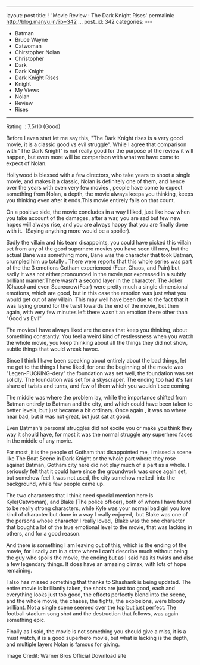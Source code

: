   -------------------------------------------------
  layout: post
  title: ! 'Movie Review : The Dark Knight Rises'
  permalink: http://blog.manyu.in/?p=342
  ...
  post\_id: 342
  categories: ---
  - Batman
  - Bruce Wayne
  - Catwoman
  - Chirstopher Nolan
  - Christopher
  - Dark
  - Dark Knight
  - Dark Knight Rises
  - Knight
  - My Views
  - Nolan
  - Review
  - Rises
  -------------------------------------------------

Rating  : 7.5/10 (Good)

Before I even start let me say this, "The Dark Knight rises is a
very good movie, it is a classic good vs evil struggle". While I
agree that comparison with "The Dark Knight" is not really good for
the purpose of the review it will happen, but even more will be
comparison with what we have come to expect of Nolan.

Hollywood is blessed with a few directors, who take years to shoot
a single movie, and makes it a classic, Nolan is definitely one of
them, and hence over the years with even very few movies , people
have come to expect something from Nolan, a depth, the movie always
keeps you thinking, keeps you thinking even after it ends.This
movie entirely fails on that count.

On a positive side, the movie concludes in a way I liked, just like
how when you take account of the damages, after a war, you are sad
but few new hopes will always rise, and you are always happy that
you are finally done with it.  (Saying anything more would be a
spoiler).

Sadly the villain and his team disappoints, you could have picked
this villain set from any of the good superhero movies you have
seen till now, but the actual Bane was something more, Bane was the
character that took Batman, crumpled him up totally . There were
reports that this whole series was part of the the 3 emotions
Gotham experienced (Fear, Chaos, and Pain) but sadly it was not
either pronounced in the movie,nor expressed in a subtly brilliant
manner.There wasn't a second layer in the character. The Joker
(Chaos) and even Scarecrow(Fear) were pretty much a single
dimensional emotions, which are good, but in this case the emotion
was just what you would get out of any villain. This may well have
been due to the fact that it was laying ground for the twist
towards the end of the movie, but then again, with very few minutes
left there wasn't an emotion there other than "Good vs Evil"

The movies I have always liked are the ones that keep you thinking,
about something constantly. You feel a weird kind of restlessness
when you watch the whole movie, you keep thinking about all the
things they did not show, subtle things that would wreak havoc.

Since I think I have been speaking about entirely about the bad
things, let me get to the things I have liked, for one the
beginning of the movie was  "Legen-FUCKING-dery" the foundation was
set well, the foundation was set solidly. The foundation was set
for a skyscraper. The ending too had it's fair share of twists and
turns, and few of them which you wouldn't see coming.

The middle was where the problem lay, while the importance shifted
from Batman entirely to Batman and the city, and which could have
been taken to better levels, but just became a bit ordinary. Once
again , it was no where near bad, but it was not great, but just
sat at good.

Even Batman's personal struggles did not excite you or make you
think they way it should have, for most it was the normal struggle
any superhero faces in the middle of any movie.

For most ,it is the people of Gotham that disappointed me, I missed
a scene like The Boat Scene in Dark Knight or the whole part where
they rose against Batman, Gotham city here did not play much of a
part as a whole. I seriously felt that it could have since the
groundwork was once again set, but somehow feel it was not used,
the city somehow melted  into the background, while few people came
up.

The two characters that I think need special mention here is
Kyle(Catwoman), and Blake (The police officer), both of whom I have
found to be really strong characters, while Kyle was your normal
bad girl you love kind of character but done in a way I really
enjoyed,  but Blake was one of the persons whose character I really
loved,  Blake was the one character that bought a lot of the true
emotional level to the movie, that was lacking in others, and for a
good reason.

And there is something I am leaving out of this, which is the
ending of the movie, for I sadly am in a state where I can't
describe much without being the guy who spoils the movie, the
ending but as I said has its twists and also a few legendary
things. It does have an amazing climax, with lots of hope
remaining.

I also has missed something that thanks to Shashank is being
updated. The entire movie is brilliantly taken, the shots are just
too good, each and everything looks just too good, the effects
perfectly blend into the scene, and the whole movie, the chases,
the fights, the explosions, were bloody brilliant. Not a single
scene seemed over the top but just perfect. The football stadium
song shot and the destruction that follows, was again something
epic.

Finally as I said, the movie is not something you should give a
miss, it is a must watch, it is a good superhero movie, but what is
lacking is the depth, and multiple layers Nolan is famous for
giving.

Image Credit: Warner Bros Official Download site



